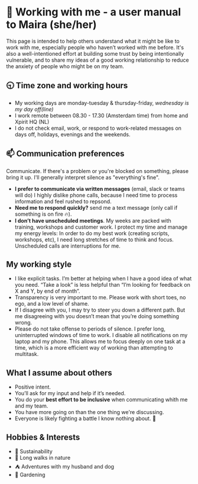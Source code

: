 # 👋 Working with me - a user manual to Maira (she/her)
This page is intended to help others understand what it might be like to work with me, especially people who haven’t worked with me before. It's also a well-intentioned effort at building some trust by being intentionally vulnerable, and to share my ideas of a good working relationship to reduce the anxiety of people who might be on my team.

## 🕤 Time zone and working hours
- My working days are monday-tuesday & thursday-friday, _wednesday is my day off(line)_
- I work remote between 08.30 - 17.30 (Amsterdam time) from home and Xpirit HQ (NL)
- I do not check email, work, or respond to work-related messages on days off, holidays, evenings and the weekends.

## 📫 Communication preferences
Communicate. If there's a problem or you're blocked on something, please bring it up. I'll generally interpret silence as "everything's fine".
- **I prefer to communicate via written messages** (email, slack or teams will do) I highly dislike phone calls, because I need time to process information and feel rushed to repsond.
- **Need me to respond quickly?** send me a text message (only call if something is on fire 🔥).
- **I don’t have unscheduled meetings**. My weeks are packed with training, workshops and customer work. I protect my time and manage my energy levels: In order to do my best work (creating scripts, workshops, etc), I need long stretches of time to think and focus. Unscheduled calls are interruptions for me.

## My working style
- I like explicit tasks. I’m better at helping when I have a good idea of what you need. “Take a look” is less helpful than “I’m looking for feedback on X and Y, by end of month”.
- Transparency is very important to me. Please work with short toes, no ego, and a low level of shame.
- If I disagree with you, I may try to steer you down a different path. But me disagreeing with you doesn’t mean that you’re doing something wrong.
- Please do not take offense to periods of silence. I prefer long, uninterrupted windows of time to work. I disable all notifications on my laptop and my phone. This allows me to focus deeply on one task at a time, which is a more efficient way of working than attempting to multitask.

## What I assume about others
- Positive intent.
- You’ll ask for my input and help if it’s needed.
- You do your **best effort to be inclusive** when communicating whith me and my team.
- You have more going on than the one thing we're discussing.
- Everyone is likely fighting a battle I know nothing about. 💛

## Hobbies & Interests
- 🌿 Sustainability
- 🌄 Long walks in nature
- ⛺ Adventures with my husband and dog
- 🌱 Gardening




